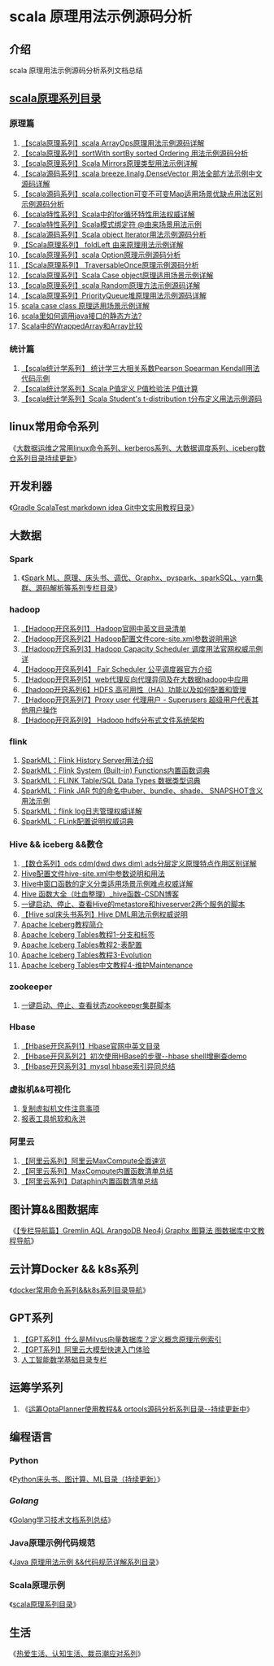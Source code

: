 # scala 原理用法示例源码分析

## 介绍
scala 原理用法示例源码分析系列文档总结

## [scala原理系列目录](https://www.zhihu.com/column/c_1694353200835252224)

### 原理篇

1. [【scala原理系列】scala ArrayOps原理用法示例源码详解](https://zhuanlan.zhihu.com/p/675708375)
2. [【scala原理系列】sortWith sortBy sorted Ordering 用法示例源码分析](https://zhuanlan.zhihu.com/p/675017045)
3. [【scala原理系列】Scala Mirrors原理类型用法示例详解](https://zhuanlan.zhihu.com/p/674709506)
4. [【scala源码系列】scala breeze.linalg.DenseVector 用法全部方法示例中文源码详解](https://zhuanlan.zhihu.com/p/673526464)
5. [【scala源码系列】scala.collection可变不可变Map适用场景优缺点用法区别示例源码分析](https://zhuanlan.zhihu.com/p/670396057)
6. [【scala特性系列】Scala中的for循环特性用法权威详解](https://zhuanlan.zhihu.com/p/669962005)
7. [【scala特性系列】Scala模式绑定符 @由来场景用法示例](https://zhuanlan.zhihu.com/p/669961767)
8. [【scala源码系列】Scala object Iterator用法示例源码分析](https://zhuanlan.zhihu.com/p/664264930)
9. [【Scala原理系列】 foldLeft 由来原理用法示例详解](https://zhuanlan.zhihu.com/p/651962202)
10. [【scala原理系列】scala Option原理示例源码分析](https://zhuanlan.zhihu.com/p/655902746)
11. [【Scala原理系列】 TraversableOnce原理示例源码分析](https://zhuanlan.zhihu.com/p/655994545)
12. [【scala原理系列】Scala Case object原理适用场景示例详解](https://zhuanlan.zhihu.com/p/656129988)
13. [【scala原理系列】scala Random原理方法示例源码详解](https://zhuanlan.zhihu.com/p/686204633)
14. [【scala原理系列】PriorityQueue堆原理用法示例源码详解](https://zhuanlan.zhihu.com/p/686445242)
15. [scala case class 原理适用场景示例详解](https://zhuanlan.zhihu.com/p/656127244)
16. [scala里如何调用java接口的静态方法?](https://www.zhihu.com/question/424357383/answer/3219147130)
17. [Scala中的WrappedArray和Array比较](https://zhuanlan.zhihu.com/p/655177207)

### 统计篇

1. [【scala统计学系列】 统计学三大相关系数Pearson Spearman Kendall用法代码示例](https://zhuanlan.zhihu.com/p/664287775) 
2. [【scala统计学系列】Scala P值定义 P值检验法 P值计算](https://zhuanlan.zhihu.com/p/664274186) 
3. [【scala统计学系列】Scala Student's t-distribution t分布定义用法示例源码](https://zhuanlan.zhihu.com/p/664265769)

## linux常用命令系列

《[大数据运维之常用linux命令系列、kerberos系列、大数据调度系列、iceberg数仓系列目录持续更新](https://zhuanlan.zhihu.com/p/690059861)》

## 开发利器

《[Gradle ScalaTest markdown  idea Git中文实用教程目录](https://zhuanlan.zhihu.com/p/679330466)》

## 大数据

### Spark

1. 《[Spark ML、原理、床头书、调优、Graphx、pyspark、sparkSQL、yarn集群、源码解析等系列专栏目录](https://zhuanlan.zhihu.com/p/679523201)》

### hadoop

1. [【Hadoop开窍系列1】 Hadoop官网中英文目录清单](https://zhuanlan.zhihu.com/p/710528300)
2. [【Hadoop开窍系列2】Hadoop配置文件core-site.xml参数说明用途](https://zhuanlan.zhihu.com/p/664406632?utm_psn=1751002171163004929)
3. [【Hadoop开窍系列3】Hadoop Capacity Scheduler 调度用法官网权威示例详](https://zhuanlan.zhihu.com/p/660648497?utm_psn=1751001139892703232)
4. [【Hadoop开窍系列4】 Fair Scheduler 公平调度器官方介绍](https://zhuanlan.zhihu.com/p/660667684?utm_psn=1751001548636020736)
5. [【Hadoop开窍系列5】web代理反向代理异同及在大数据hadoop中应用](https://zhuanlan.zhihu.com/p/664406340?utm_psn=1751002534863568898)
6. [【hadoop开窍系列6】HDFS 高可用性（HA）功能以及如何配置和管理](https://zhuanlan.zhihu.com/p/713421133)
7. [【Hadoop开窍系列7】Proxy user 代理用户 - Superusers 超级用户代表其他用户操作](https://zhuanlan.zhihu.com/p/713550355)
8. [【Hadoop开窍系列9】 Hadoop hdfs分布式文件系统架构](https://zhuanlan.zhihu.com/p/713550407)

### flink

1. [SparkML：Flink History Server用法介绍](https://zhuanlan.zhihu.com/p/661007313)
2. [SparkML：Flink System (Built-in) Functions内置函数词典](https://zhuanlan.zhihu.com/p/661361949)
3. [SparkML：FLINK Table/SQL Data Types 数据类型词典](https://zhuanlan.zhihu.com/p/661355068)
4. [SparkML：Flink JAR 包的命名中uber、bundle、shade、 SNAPSHOT含义用法示例](https://zhuanlan.zhihu.com/p/661217019)
5. [SparkML：flink log日志管理权威详解](https://zhuanlan.zhihu.com/p/661010926)
6. [SparkML：FLink配置说明权威词典](https://zhuanlan.zhihu.com/p/661008340)

### Hive && iceberg &&数仓

1. [【数仓系列】ods cdm(dwd dws dim) ads分层定义原理特点作用区别详解](https://zhuanlan.zhihu.com/p/697796564)
2. [Hive配置文件hive-site.xml中参数说明和用法](https://zhuanlan.zhihu.com/p/664407010)
3. [Hive中窗口函数的定义分类适用场景示例难点权威详解](https://zhuanlan.zhihu.com/p/666042911)
4. [Hive 函数大全（吐血整理）_hive函数-CSDN博客](https://blog.csdn.net/GodSuzzZ/article/details/106793445)
5. [一键启动、停止、查看Hive的metastore和hiveserver2两个服务的脚本](https://zhuanlan.zhihu.com/p/660789537)
6. [【Hive sql床头书系列】Hive DML用法示例权威说明](https://zhuanlan.zhihu.com/p/709859049)
7. [Apache Iceberg教程简介](https://zhuanlan.zhihu.com/p/660791691)
8. [Apache Iceberg Tables教程1-分支和标签](https://zhuanlan.zhihu.com/p/660799153)
9. [Apache Iceberg  Tables教程2-表配置](https://zhuanlan.zhihu.com/p/660800742)
10. [Apache Iceberg  Tables教程3-Evolution](https://zhuanlan.zhihu.com/p/660803750)
11. [Apache Iceberg  Tables中文教程4-维护Maintenance](https://zhuanlan.zhihu.com/p/660811207)

### zookeeper

1. [一键启动、停止、查看状态zookeeper集群脚本](https://zhuanlan.zhihu.com/p/660790006)

### Hbase

1. [【Hbase开窍系列1】Hbase官网中英文目录](https://zhuanlan.zhihu.com/p/710534231)
2. [【Hbase开窍系列2】初次使用HBase的步骤--hbase shell增删查demo](https://zhuanlan.zhihu.com/p/710533222)
3. [【Hbase开窍系列3】mysql hbase索引异同总结](https://zhuanlan.zhihu.com/p/717190204)

### 虚拟机&&可视化

1. [复制虚拟机文件注意事项](https://zhuanlan.zhihu.com/p/695614261)
2. [报表工具帆软和永洪](https://zhuanlan.zhihu.com/p/696875006)

### 阿里云

1. [【阿里云系列】阿里云MaxCompute全面速览](https://zhuanlan.zhihu.com/p/706791848)
2. [【阿里云系列】MaxCompute内置函数清单总结](https://zhuanlan.zhihu.com/p/705883512)
3. [【阿里云系列】Dataphin内置函数清单总结](https://zhuanlan.zhihu.com/p/705884162)

## 图计算&&图数据库

《[【专栏导航篇】Gremlin AQL ArangoDB Neo4j Graphx 图算法 图数据库中文教程导航](https://zhuanlan.zhihu.com/p/681198663)》

##  云计算Docker && k8s系列

《[docker常用命令系列&&k8s系列目录导航](https://zhuanlan.zhihu.com/p/680652806)》

## GPT系列

1. [【GPT系列】什么是Milvus向量数据库？定义概念原理示例索引](https://zhuanlan.zhihu.com/p/692395994)
2. [【GPT系列】阿里云大模型快速入门体验](https://zhuanlan.zhihu.com/p/692871932)
3. [人工智能数学基础目录专栏](https://zhuanlan.zhihu.com/p/692873436)

## 运筹学系列

1. 《[运筹OptaPlanner使用教程&& ortools源码分析系列目录--持续更新中](https://zhuanlan.zhihu.com/p/689625078)》

## 编程语言

### Python

《[Python床头书、图计算、ML目录（持续更新）](https://zhuanlan.zhihu.com/p/680999372)》

### *Golang*

《[Golang学习技术文档系列总结](https://zhuanlan.zhihu.com/p/680190301)》

### Java原理示例代码规范

《[Java 原理用法示例 &&代码规范详解系列目录](https://zhuanlan.zhihu.com/p/680495588)》

### Scala原理示例

《[scala原理系列目录](https://zhuanlan.zhihu.com/p/679541243)》

## 生活

《[热爱生活、认知生活、裁员潮应对系列](https://zhuanlan.zhihu.com/p/717199536)》 

